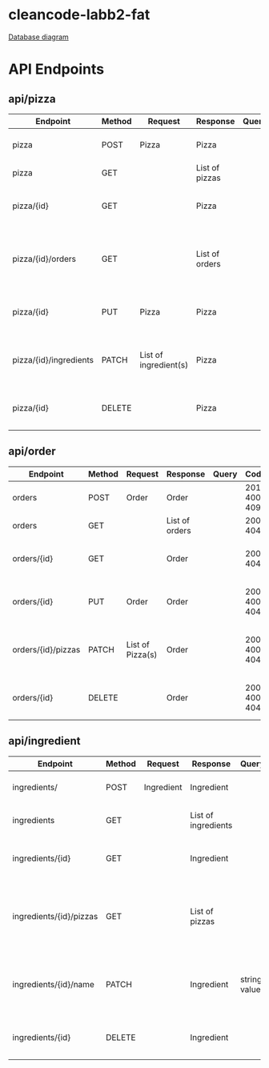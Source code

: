# cleancode-labb2-fat

[Database diagram](https://drive.google.com/file/d/1wB6NgBqBcbWlpGmi5RmCkFG-Gyrc5Xm_/view?usp=sharing)

# API Endpoints

## api/pizza

 Endpoint | Method | Request | Response | Query | Codes | Description 
|-|-|-|-|-|-|-|
pizza | POST | Pizza | Pizza | | 201, 400, 409 | Adds a new pizza
pizza | GET | | List of pizzas | | 200, 404 | Retrieves all pizzas 
pizza/{id} | GET | | Pizza | | 200, 404 | Retrieves a pizza with the specified ID 
pizza/{id}/orders | GET | | List of orders | | 200, 404 | Retrieves all orders containing the supplied pizza ID 
pizza/{id} | PUT | Pizza | Pizza | | 200, 400, 404 | Updates a pizza with the specified ID 
pizza/{id}/ingredients | PATCH | List of ingredient(s) | Pizza | | 200, 400, 404 | Modifies ingredients in a pizza with the supplied ID 
pizza/{id} | DELETE | | Pizza | | 200, 400, 404 | Deletes a pizza with the specified ID 

## api/order

| Endpoint | Method | Request | Response | Query | Codes | Description |
|-|-|-|-|-|-|-|
orders | POST | Order | Order | | 201, 400, 409 | Adds a new order
orders | GET | | List of orders | | 200, 404 | Retrieves all orders 
orders/{id} | GET | | Order | | 200, 404 | Retrieves a order with the specified ID 
orders/{id} | PUT | Order| Order | | 200, 400, 404 | Updates a order with the specified ID 
orders/{id}/pizzas | PATCH | List of Pizza(s) | Order | | 200, 400, 404 | Modifies pizzas in a order with the supplied ID
orders/{id} | DELETE | | Order | | 200, 400, 404 | Deletes a order with the specified ID 

## api/ingredient

| Endpoint | Method | Request | Response | Query | Codes | Description |
|-|-|-|-|-|-|-|
ingredients/ | POST | Ingredient | Ingredient | | 201, 400, 409 | Creates a new Ingredient
ingredients | GET | | List of ingredients | | 200, 404 | Retrieves all ingredients 
ingredients/{id} | GET | | Ingredient | | 200, 404 | Retrieves a ingredient with the specified ID 
ingredients/{id}/pizzas | GET | | List of pizzas | | 200, 404 | Retrieves all pizzas containing the supplied ingredient ID
ingredients/{id}/name | PATCH | | Ingredient | string value | 200, 400, 404, 409 | Modifies the name of a ingredients with the supplied ID
ingredients/{id} | DELETE | | Ingredient | | 200, 400, 404 | Deletes a ingredient with the specified ID 
